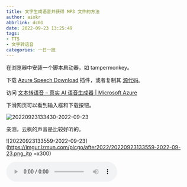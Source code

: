 ```yaml
---
title: 文字生成语音并获得 MP3 文件的方法
author: aiokr
abbrlink: dc01
date: 2022-09-23 13:25:49
tags: 
- TTS
- 文字转语音
categories: 一日一技
---
```


在浏览器中安装一个脚本启动器，如 tampermonkey。

下载 [Azure Speech Download](https://greasyfork.org/zh-CN/scripts/444347-azure-speech-download) 插件，或者复制其 [源代码](https://greasyfork.org/scripts/444347-azure-speech-download/code/Azure%20Speech%20Download.user.js#bypass=true)。

访问 [文本转语音 – 真实 AI 语音生成器 | Microsoft Azure](https://azure.microsoft.com/zh-cn/products/cognitive-services/text-to-speech/#overview) 

下滑网页可以看到输入框和下载按钮。

![20220923133430-2022-09-23](https://imgur.lzmun.com/picgo/after2022/20220923133430-2022-09-23.png_itp)

亲测，云枫的声音是比较好听的。

![20220923133559-2022-09-23](https://imgur.lzmun.com/picgo/after2022/20220923133559-2022-09-23.png_itp =x300)

<audio controls src="https://imgur.lzmun.com/meida/2022-09-23%2005_54_47.mp3"></audio>